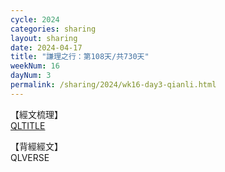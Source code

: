 ```yaml
---
cycle: 2024
categories: sharing
layout: sharing
date: 2024-04-17
title: "謙理之行：第108天/共730天"
weekNum: 16
dayNum: 3
permalink: /sharing/2024/wk16-day3-qianli.html
---
```

【經文梳理】  
[QLTITLE](QLLINK)

【背經經文】  
QLVERSE
